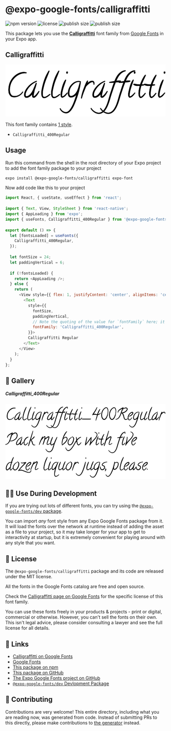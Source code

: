 # @expo-google-fonts/calligraffitti

![npm version](https://flat.badgen.net/npm/v/@expo-google-fonts/calligraffitti)
![license](https://flat.badgen.net/github/license/expo/google-fonts)
![publish size](https://flat.badgen.net/packagephobia/install/@expo-google-fonts/calligraffitti)
![publish size](https://flat.badgen.net/packagephobia/publish/@expo-google-fonts/calligraffitti)

This package lets you use the [**Calligraffitti**](https://fonts.google.com/specimen/Calligraffitti) font family from [Google Fonts](https://fonts.google.com/) in your Expo app.

## Calligraffitti

![Calligraffitti](./font-family.png)

This font family contains [1 style](#-gallery).

- `Calligraffitti_400Regular`

## Usage

Run this command from the shell in the root directory of your Expo project to add the font family package to your project
```sh
expo install @expo-google-fonts/calligraffitti expo-font
```

Now add code like this to your project
```js
import React, { useState, useEffect } from 'react';

import { Text, View, StyleSheet } from 'react-native';
import { AppLoading } from 'expo';
import { useFonts, Calligraffitti_400Regular } from '@expo-google-fonts/calligraffitti';

export default () => {
  let [fontsLoaded] = useFonts({
    Calligraffitti_400Regular,
  });

  let fontSize = 24;
  let paddingVertical = 6;

  if (!fontsLoaded) {
    return <AppLoading />;
  } else {
    return (
      <View style={{ flex: 1, justifyContent: 'center', alignItems: 'center' }}>
        <Text
          style={{
            fontSize,
            paddingVertical,
            // Note the quoting of the value for `fontFamily` here; it expects a string!
            fontFamily: 'Calligraffitti_400Regular',
          }}>
          Calligraffitti Regular
        </Text>
      </View>
    );
  }
};

```

## 🔡 Gallery

##### Calligraffitti_400Regular
![Calligraffitti_400Regular](./Calligraffitti_400Regular.ttf.png)


## 👩‍💻 Use During Development

If you are trying out lots of different fonts, you can try using the [`@expo-google-fonts/dev` package](https://github.com/expo/google-fonts/tree/master/font-packages/dev#readme).

You can import *any* font style from any Expo Google Fonts package from it. It will load the fonts
over the network at runtime instead of adding the asset as a file to your project, so it may take longer
for your app to get to interactivity at startup, but it is extremely convenient
for playing around with any style that you want.

## 📖 License

The `@expo-google-fonts/calligraffitti` package and its code are released under the MIT license.

All the fonts in the Google Fonts catalog are free and open source.

Check the [Calligraffitti page on Google Fonts](https://fonts.google.com/specimen/Calligraffitti) for the specific license of this font family.

You can use these fonts freely in your products & projects - print or digital, commercial or otherwise. However, you can't sell the fonts on their own. This isn't legal advice, please consider consulting a lawyer and see the full license for all details.

## 🔗 Links

- [Calligraffitti on Google Fonts](https://fonts.google.com/specimen/Calligraffitti)
- [Google Fonts](https://fonts.google.com/)
- [This package on npm](https://www.npmjs.com/package/@expo-google-fonts/calligraffitti)
- [This package on GitHub](https://github.com/expo/google-fonts/tree/master/font-packages/calligraffitti)
- [The Expo Google Fonts project on GitHub](https://github.com/expo/google-fonts)
- [`@expo-google-fonts/dev` Devlopment Package](https://github.com/expo/google-fonts/tree/master/font-packages/dev)

## 🤝 Contributing

Contributions are very welcome! This entire directory, including what you are reading now, was generated from code. Instead of submitting PRs to this directly, please make contributions to [the generator](https://github.com/expo/google-fonts/tree/master/packages/generator) instead.
